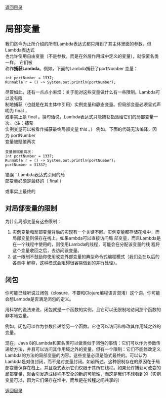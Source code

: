[返回目录](/README.md)

# 局部变量

我们迄今为止所介绍的所有Lambda表达式都只用到了其主体里面的参数。但Lambda表达式  
也允许使用自由变量（不是参数，而是在外层作用域中定义的变量），就像匿名类一样。 它们被  
称作**捕获Lambda**。例如，下面的Lambda捕获了portNumber 变量：

```
int portNumber = 1337;
Runnable r = () -> System.out.println(portNumber);
```

尽管如此，还有一点点小麻烦：关于能对这些变量做什么有一些限制。Lambda可以没有限  
制地捕获（也就是在其主体中引用）实例变量和静态变量。但局部变量必须显式声明为 final ，  
或事实上是 final 。换句话说，Lambda表达式只能捕获指派给它们的局部变量一次。（注：捕获  
实例变量可以被看作捕获最终局部变量 this 。） 例如，下面的代码无法编译，因为 portNumber  
变量被赋值两次

```
变量被赋值两次：
int portNumber = 1337;
Runnable r = () -> System.out.println(portNumber);
portNumber = 31337;
```

错误：Lambda表达式引用的局  
部变量必须是最终的（ final ）

或事实上最终的

## 对局部变量的限制

为什么局部变量有这些限制：

1. 实例变量和局部变量背后的实现有一个关键不同。实例变量都存储在堆中，而局部变量则保存在栈上。如果ambda可以直接访问局
   部变量，而且Lambda是在一个线程中使用的，则使用Lambda的线程，可能会在分配该变量的线
   程将这个变量收回之后，去访问该变量。
2. 这一限制不鼓励你使用改变外部变量的典型命令式编程模式（我们会在以后的各章中
   解释，这种模式会阻碍很容易做到的并行处理）。

## 闭包

你可能已经听说过闭包（closure，不要和Clojure编程语言混淆）这个词，你可能会想Lambda是否满足闭包的定义。

用科学的说法来说，闭包就是一个函数的实例，且它可以无限制地访问那个函数的非本地变量。

例如，闭包可以作为参数传递给另一个函数。它也可以访问和修改其作用域之外的变量。

现在，Java 8的Lambda和匿名类可以做类似于闭包的事情：它们可以作为参数传递给方法，并且可以访问其作用域之外的变量。但有一个限制：它们不能修改定义Lambda的方法的局部变量的内容。这些变量必须是隐式最终的。可以认为Lambda是对值封闭，而不是对变量封闭。如前所述，这种限制存在的原因在于局部变量保存在栈上，并且隐式表示它们仅限于其所在线程。如果允许捕获可改变的局部变量，就会引发造成线程不安全的新的可能性，而这是我们不想看到的（实例变量可以，因为它们保存在堆中，而堆是在线程之间共享的）

[返回目录](#)

